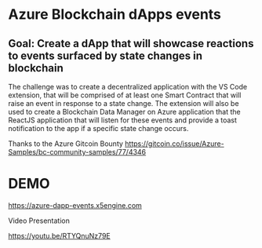 # Azure Blockchain dApps events

## Goal: Create a dApp that will showcase reactions to events surfaced by state changes in blockchain


The challenge was to create a decentralized application with the VS Code extension, that will be comprised of at least one Smart Contract that will raise an event in response to a state change. The extension will also be used to create a Blockchain Data Manager on Azure application that the ReactJS application that will listen for these events and provide a toast notification to the app if a specific state change occurs.


Thanks to the Azure Gitcoin Bounty https://gitcoin.co/issue/Azure-Samples/bc-community-samples/77/4346


# DEMO

https://azure-dapp-events.x5engine.com

Video Presentation

https://youtu.be/RTYQnuNz79E
